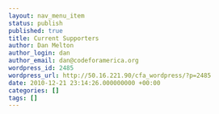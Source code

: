 ```yaml
---
layout: nav_menu_item
status: publish
published: true
title: Current Supporters
author: Dan Melton
author_login: dan
author_email: dan@codeforamerica.org
wordpress_id: 2485
wordpress_url: http://50.16.221.90/cfa_wordpress/?p=2485
date: 2010-12-21 23:14:26.000000000 +00:00
categories: []
tags: []
---
```


